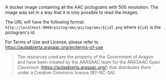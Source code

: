 A docker image containing all the AAC pictograms with 500 resolution. The image was set in a way that it is only possible to read the images.

The URL will have the following format: `http://localhost:9000/pictograms/pictograms/${id}.png` where `${id}` is the pictogram's id.

For Terms of Use and License, please refer to https://aulaabierta.arasaac.org/en/terms-of-use

>The resources used are the property of the Government of Aragon and have been created by the ARASAAC team for the ARASAAC Open Classroom (https://aulaabierta.arasaac.org/) that distributes them under a Creative Commons license (BY-NC-SA).
